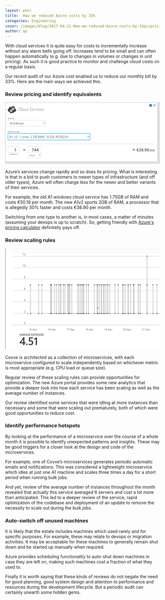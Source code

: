 ```yaml
---
layout: post
title:  How we reduced Azure costs by 33%
categories: Engineering
cover: /images/blog/2017-04-21-How-we-reduced-Azure-costs-by-33pc/pricing.png
author: ap
---
```

With cloud services it is quite easy for costs to incrementally increase without any alarm bells going off. Increases tend to be small and can often happen automatically (e.g. due to changes in volumes or changes in unit pricing). As such it is good practice to monitor and challenge cloud costs on a regular basis.

Our recent audit of our Azure cost enabled us to reduce our monthly bill by 33%. Here are the main ways we achieved this.
<!--more-->

### Review pricing and identify equivalents
![a1 machines](/images/blog/2017-04-21-How-we-reduced-Azure-costs-by-33pc/a1v2.png)

Azure’s services change rapidly and so does its pricing. What is interesting is that in a bid to push customers to newer types of infrastructure (and off older types), Azure will often charge less for the newer and better variants of their services.

For example, the old A1 windows cloud service has 1.75GB of RAM and costs €50.19 per month. The new A1v2 sports 2GB of RAM, a processor that is allegedly 30% faster and costs €38.90 per month.

Switching from one type to another is, in most cases, a matter of minutes (assuming your devops is up to scratch). So, getting friendly with [Azure's pricing calculator][apc] definitelly pays off.

### Review scaling rules
![azure scaling](/images/blog/2017-04-21-How-we-reduced-Azure-costs-by-33pc/scaling.png)

Covve is architected as a collection of microservices, with each microservice configured to scale independently based on whichever metric is most appropriate (e.g. CPU load or queue size).

Regular review of these scaling rules can provide opportunities for optimization. The new Azure portal provides some new analytics that provide a deeper look into how each service has been scaling as well as the average number of instances.

Our review identified some services that were idling at more instances than necessary and some that were scaling out prematurely, both of which were good opportunities to reduce cost.

### Identify performance hotspots

By looking at the performance of a microservice over the course of a whole month it is possible to identify unexpected patterns and insights. These may be good triggers for a closer look at the design and code of the microservices.

For example, one of Covve’s microservices generates periodic automatic emails and notifications. This was considered a lightweight microservice which idles at just one A1 machine and scales three times a day for a short period when running bulk jobs.

And yet, review of the average number of instances throughout the month revealed that actually this service averaged 6 servers and cost a lot more than anticipated. This led to a deeper review of the service, rapid optimization of the codebase and deployment of an update to remove the necessity to scale out during the bulk jobs.


### Auto-switch off unused machines

It is likely that the estate includes machines which used rarely and for specific purposes. For example, these may relate to devops or migration activities. It may be acceptable for these machines to generally remain shut down and be started up manually when required.

Azure provides scheduling functionality to auto-shut down machines in case they are left on, making such machines cost a fraction of what they used to.


Finally it is worth saying that these kinds of reviews do not negate the need for good planning, good system design and attention to performance and resources during the development lifecycle. But a periodic audit can certainly unearth some hidden gems.

[apc]: https://azure.microsoft.com/en-us/pricing/calculator/